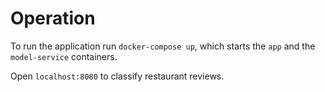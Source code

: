 # Operation

To run the application run `docker-compose up`, which starts the `app` and the `model-service` containers. 

Open `localhost:8080` to classify restaurant reviews. 
